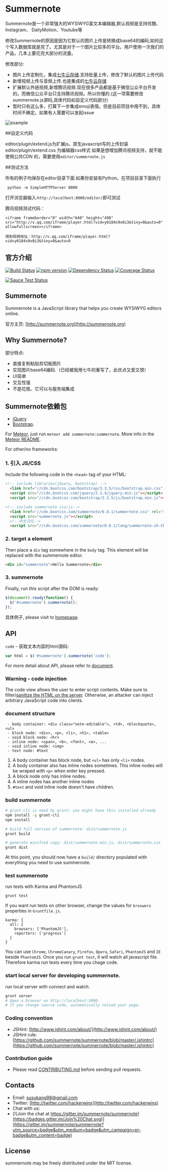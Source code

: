 # Summernote
Summernote是一个非常强大的WYSIWYG富文本编辑器,默认视频是支持优酷、Instagram、 DailyMotion、Youtube等

修改Summernote的原因是因为它默认的图片上传是转换成base64的编码,如何这个写入数据库就是完了。尤其是对于一个图片比较多的平台。用户使用一次我们的产品，几本上要花完大部分的流量。

修改部分:
- 图片上传定制化，集成[七牛云存储](http://qiniu.com).支持批量上传，修改了默认的图片上传代码
- 新增视频上传与音频上传.也是集成的[七牛云存储](http://qiniu.com)
- 扩展默认外链视频,新增腾讯视频.现在很多产品都是基于微信公众平台开发的。而微信公众平台只支持腾讯视频。所以你懂的.(这一项需要修改summernote.js源码,具体代码如自定义代码部分)
- 暂时只有这么多，打算下一步集成emoji表情。但是目前项目中用不到，具体时间不确定。如果有人需要可以发起issue

![example](https://github.com/smartFlash/summernote/blob/develop/images/example.jpg)

##自定义代码

editor/plugin/extend.js为扩展js。原生javascript写的上传封装
editor/plugin/extend.css 为编辑器css样式
如果是想增加腾讯视频支持，就不能使用公共CDN 的，需要使用`editor/summernote.js`


##测试方法

所有的例子均保存在editor目录下面.如果你安装有Python。在项目目录下面执行
```
 python -m SimpleHTTPServer 8000
```

打开浏览器输入:`http://localhost:8000/editor/`即可测试

腾讯视频测试代码：
```
<iframe frameborder="0" width="640" height="498" src="http://v.qq.com/iframe/player.html?vid=y0184s9x0i3&tiny=0&auto=0" allowfullscreen></iframe>

得到视频地址：http://v.qq.com/iframe/player.html?vid=y0184s9x0i3&tiny=0&auto=0
```

## 官方介绍
[![Build Status](https://secure.travis-ci.org/summernote/summernote.svg)](http://travis-ci.org/summernote/summernote) [![npm version](https://badge.fury.io/js/summernote.svg)](http://badge.fury.io/js/summernote) [![Dependency Status](https://gemnasium.com/summernote/summernote.svg)](https://gemnasium.com/summernote/summernote) [![Coverage Status](https://coveralls.io/repos/summernote/summernote/badge.svg?branch=develop&service=github)](https://coveralls.io/github/summernote/summernote?branch=develop)

[![Sauce Test Status](https://saucelabs.com/browser-matrix/summernoteis.svg)](https://saucelabs.com/u/summernoteis)

## Summernote
Summernote is a JavaScript library that helps you create WYSIWYG editors online.

官方主页: [http://summernote.org](http://summernote.org)

## Why Summernote?
部分特点:
- 直接复制粘贴剪切板图片
- 实现图片base64编码.（已经被我用七牛的重写了，此优点又爱又恨）
- UI简单
- 交互性强
- 不是花瓶、它可以与服务端集成

## Summernote依赖包
- [jQuery](http://jquery.com/)
- [Bootstrap](http://getbootstrap.com).

For [Meteor](http://github.com/meteor/meteor), just run `meteor add summernote:summernote`. More info in the [Meteor README](meteor/README.md).

For other/no frameworks:

### 1. 引入 JS/CSS
Include the following code in the `<head>` tag of your HTML:

```html
<!-- include libraries(jQuery, bootstrap) -->
  <link href="//cdn.bootcss.com/bootstrap/3.3.5/css/bootstrap.min.css" rel="stylesheet"/>
  <script src="//cdn.bootcss.com/jquery/2.1.4/jquery.min.js"></script>
  <script src="//cdn.bootcss.com/bootstrap/3.3.5/js/bootstrap.min.js"></script>

<!-- include summernote css/js-->
  <link href="//cdn.bootcss.com/summernote/0.8.1/summernote.css" rel="stylesheet">
  <script src="summernote.js"></script>
  <!--中文汉化-->
  <script src="//cdn.bootcss.com/summernote/0.8.1/lang/summernote-zh-CN.min.js"></script>
```

### 2. target a element
Then place a `div` tag somewhere in the `body` tag. This element will be replaced with the summernote editor.

```html
<div id="summernote">Hello Summernote</div>
```

### 3. summernote
Finally, run this script after the DOM is ready:

```javascript
$(document).ready(function() {
  $('#summernote').summernote();
});
```

具体例子, please visit to [homepage](http://summernote.org/examples).

## API
`code` - 获取文本内容的html源码:

```javascript
var html = $('#summernote').summernote('code');
```

For more detail about API, please refer to [document](http://summernote.org/getting-started/#basic-api).

### Warning - code injection
The code view allows the user to enter script contents. Make sure to filter/[sanitize the HTML on the server](https://github.com/search?l=JavaScript&q=sanitize+html). Otherwise, an attacker can inject arbitrary JavaScript code into clients.

### document structure

```
 - body container: <div class="note-editable">, <td>, <blockquote>, <ul>
 - block node: <div>, <p>, <li>, <h1>, <table>
 - void block node: <hr>
 - inline node: <span>, <b>, <font>, <a>, ...
 - void inline node: <img>
 - text node: #text
```

1. A body container has block node, but `<ul>` has only `<li>` nodes.
2. A body container also has inline nodes sometimes. This inline nodes will be wraped with `<p>` when enter key pressed.
3. A block node only has inline nodes.
4. A inline nodes has another inline nodes
5. `#text` and void inline node doesn't have children.

### build summernote

```bash
# grunt-cli is need by grunt; you might have this installed already
npm install -g grunt-cli
npm install

# build full version of summernote: dist/summernote.js
grunt build

# generate minified copy: dist/summernote.min.js, dist/summernote.css
grunt dist
```

At this point, you should now have a `build/` directory populated with everything you need to use summernote.

### test summernote
run tests with Karma and PhantomJS

```bash
grunt test
```

If you want run tests on other browser, change the values for `broswers` properties in `Gruntfile.js`.

```
karma: {
  all: {
    browsers: ['PhantomJS'],
    reporters: ['progress']
  }
}
```

You can use `Chrome`, `ChromeCanary`, `Firefox`, `Opera`, `Safari`, `PhantomJS` and `IE` beside `PhantomJS`. Once you run `grunt test`, it will watch all javascript file. Therefore karma run tests every time you chage code.

### start local server for developing summernote.
run local server with connect and watch.

```bash
grunt server
# Open a browser on http://localhost:3000.
# If you change source code, automatically reload your page.
```

### Coding convention
- JSHint: [http://www.jshint.com/about/](http://www.jshint.com/about/)
- JSHint rule: [https://github.com/summernote/summernote/blob/master/.jshintrc](https://github.com/summernote/summernote/blob/master/.jshintrc)

### Contribution guide
- Please read [CONTRIBUTING.md](https://github.com/summernote/summernote/blob/develop/CONTRIBUTING.md) before sending pull requests.

## Contacts
- Email: susukang98@gmail.com
- Twitter: [http://twitter.com/hackerwins](http://twitter.com/hackerwins)
- Chat with us:
- [![Join the chat at https://gitter.im/summernote/summernote](https://badges.gitter.im/Join%20Chat.svg)](https://gitter.im/summernote/summernote?utm_source=badge&utm_medium=badge&utm_campaign=pr-badge&utm_content=badge)

## License
summernote may be freely distributed under the MIT license.
